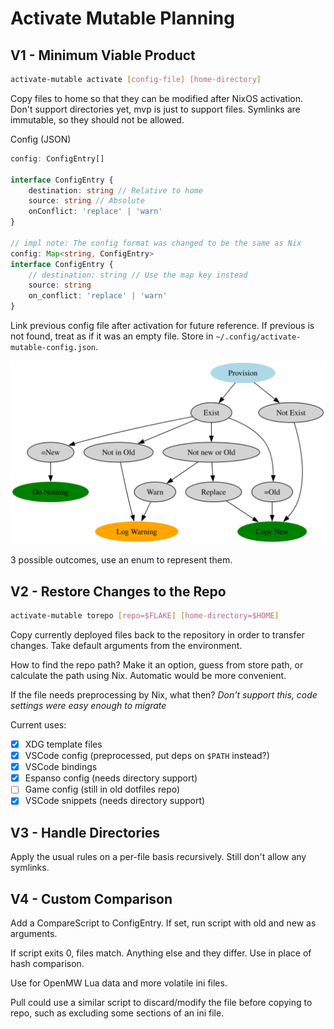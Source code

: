 # Activate Mutable Planning

## V1 - Minimum Viable Product

```sh
activate-mutable activate [config-file] [home-directory]
```

Copy files to home so that they can be modified after NixOS activation. Don't
support directories yet, mvp is just to support files. Symlinks are immutable,
so they should not be allowed.

Config (JSON)

```ts
config: ConfigEntry[]

interface ConfigEntry {
    destination: string // Relative to home
    source: string // Absolute
    onConflict: 'replace' | 'warn'
}

// impl note: The config format was changed to be the same as Nix
config: Map<string, ConfigEntry>
interface ConfigEntry {
    // destination: string // Use the map key instead
    source: string
    on_conflict: 'replace' | 'warn'
}
```

Link previous config file after activation for future reference. If previous is
not found, treat as if it was an empty file. Store in
`~/.config/activate-mutable-config.json`.

![Activate Mutable Flowchart](./activate-mutable-flowchart.svg)

3 possible outcomes, use an enum to represent them.

## V2 - Restore Changes to the Repo

```sh
activate-mutable torepo [repo=$FLAKE] [home-directory=$HOME]
```

Copy currently deployed files back to the repository in order to transfer
changes. Take default arguments from the environment.

How to find the repo path? Make it an option, guess from store path, or
calculate the path using Nix. Automatic would be more convenient.

If the file needs preprocessing by Nix, what then? _Don't support this, code
settings were easy enough to migrate_

Current uses:

- [x] XDG template files
- [x] VSCode config (preprocessed, put deps on `$PATH` instead?)
- [x] VSCode bindings
- [x] Espanso config (needs directory support)
- [ ] Game config (still in old dotfiles repo)
- [x] VSCode snippets (needs directory support)

## V3 - Handle Directories

Apply the usual rules on a per-file basis recursively. Still don't allow any
symlinks.

## V4 - Custom Comparison

Add a CompareScript to ConfigEntry. If set, run script with old and new as
arguments.

If script exits 0, files match. Anything else and they differ. Use in place of
hash comparison.

Use for OpenMW Lua data and more volatile ini files.

Pull could use a similar script to discard/modify the file before copying to
repo, such as excluding some sections of an ini file.
